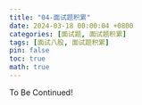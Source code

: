 ```yaml
---
title: "04-面试题积累"
date: 2024-03-18 00:00:04 +0800
categories: [面试题, 面试题积累]
tags: [面试八股, 面试题积累]
pin: false
toc: true
math: true
---
```


To Be Continued!
